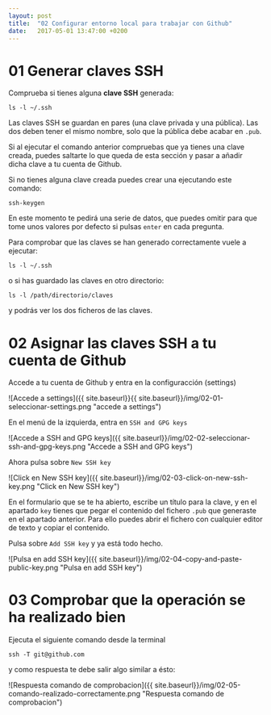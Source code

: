 ```yaml
---
layout: post
title:  "02 Configurar entorno local para trabajar con Github"
date:   2017-05-01 13:47:00 +0200
---
```


# 01 Generar claves SSH #

Comprueba si tienes alguna **clave SSH** generada:

```
ls -l ~/.ssh
```

Las claves SSH se guardan en pares (una clave privada y una pública). Las dos deben tener el mismo nombre, solo que la pública debe acabar en `.pub`.

Si al ejecutar el comando anterior compruebas que ya tienes una clave creada, puedes saltarte lo que queda de esta sección y pasar a añadir dicha clave a tu cuenta de Github.

Si no tienes alguna clave creada puedes crear una ejecutando este comando:

```
ssh-keygen
```

En este momento te pedirá una serie de datos, que puedes omitir para que tome unos valores por defecto si pulsas `enter` en cada pregunta.

Para comprobar que las claves se han generado correctamente vuele a ejecutar:

```
ls -l ~/.ssh
```

o si has guardado las claves en otro directorio:

```
ls -l /path/directorio/claves
```

y podrás ver los dos ficheros de las claves.


# 02 Asignar las claves SSH a tu cuenta de Github #

Accede a tu cuenta de Github y entra en la configuracción (settings)

![Accede a settings]({{ site.baseurl}}{{ site.baseurl}}/img/02-01-seleccionar-settings.png  "accede a settings")

En el menú de la izquierda, entra en `SSH and GPG keys`

![Accede a SSH and GPG keys]({{ site.baseurl}}/img/02-02-seleccionar-ssh-and-gpg-keys.png  "Accede a SSH and GPG keys")

Ahora pulsa sobre `New SSH key`

![Click en New SSH key]({{ site.baseurl}}/img/02-03-click-on-new-ssh-key.png  "Click en New SSH key")

En el formulario que se te ha abierto, escribe un título para la clave, y en el apartado `key` tienes que pegar el contenido del fichero `.pub` que generaste en el apartado anterior. Para ello puedes abrir el fichero con cualquier editor de texto y copiar el contenido.

Pulsa sobre `Add SSH key` y ya está todo hecho.

![Pulsa en add SSH key]({{ site.baseurl}}/img/02-04-copy-and-paste-public-key.png  "Pulsa en add SSH key")


# 03 Comprobar que la operación se ha realizado bien #

Ejecuta el siguiente comando desde la terminal

```
ssh -T git@github.com
```

y como respuesta te debe salir algo similar a ésto:

![Respuesta comando de comprobacion]({{ site.baseurl}}/img/02-05-comando-realizado-correctamente.png  "Respuesta comando de comprobacion")
